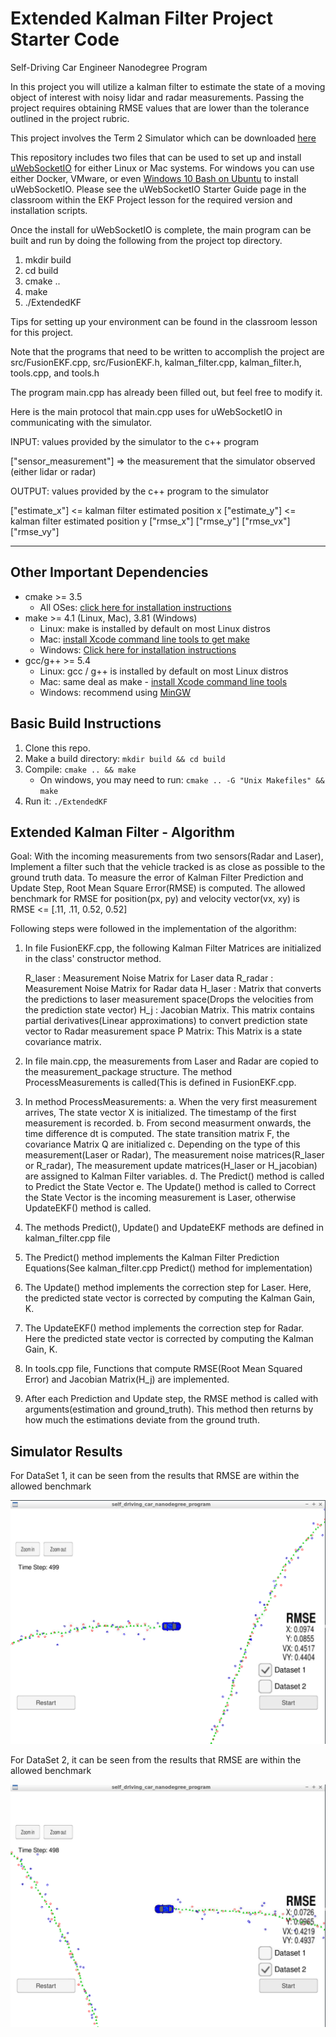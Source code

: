 # Extended Kalman Filter Project Starter Code
Self-Driving Car Engineer Nanodegree Program

In this project you will utilize a kalman filter to estimate the state of a moving object of interest with noisy lidar and radar measurements. Passing the project requires obtaining RMSE values that are lower than the tolerance outlined in the project rubric. 

This project involves the Term 2 Simulator which can be downloaded [here](https://github.com/udacity/self-driving-car-sim/releases)

This repository includes two files that can be used to set up and install [uWebSocketIO](https://github.com/uWebSockets/uWebSockets) for either Linux or Mac systems. For windows you can use either Docker, VMware, or even [Windows 10 Bash on Ubuntu](https://www.howtogeek.com/249966/how-to-install-and-use-the-linux-bash-shell-on-windows-10/) to install uWebSocketIO. Please see the uWebSocketIO Starter Guide page in the classroom within the EKF Project lesson for the required version and installation scripts.

Once the install for uWebSocketIO is complete, the main program can be built and run by doing the following from the project top directory.

1. mkdir build
2. cd build
3. cmake ..
4. make
5. ./ExtendedKF

Tips for setting up your environment can be found in the classroom lesson for this project.

Note that the programs that need to be written to accomplish the project are src/FusionEKF.cpp, src/FusionEKF.h, kalman_filter.cpp, kalman_filter.h, tools.cpp, and tools.h

The program main.cpp has already been filled out, but feel free to modify it.

Here is the main protocol that main.cpp uses for uWebSocketIO in communicating with the simulator.


INPUT: values provided by the simulator to the c++ program

["sensor_measurement"] => the measurement that the simulator observed (either lidar or radar)


OUTPUT: values provided by the c++ program to the simulator

["estimate_x"] <= kalman filter estimated position x
["estimate_y"] <= kalman filter estimated position y
["rmse_x"]
["rmse_y"]
["rmse_vx"]
["rmse_vy"]

---

## Other Important Dependencies

* cmake >= 3.5
  * All OSes: [click here for installation instructions](https://cmake.org/install/)
* make >= 4.1 (Linux, Mac), 3.81 (Windows)
  * Linux: make is installed by default on most Linux distros
  * Mac: [install Xcode command line tools to get make](https://developer.apple.com/xcode/features/)
  * Windows: [Click here for installation instructions](http://gnuwin32.sourceforge.net/packages/make.htm)
* gcc/g++ >= 5.4
  * Linux: gcc / g++ is installed by default on most Linux distros
  * Mac: same deal as make - [install Xcode command line tools](https://developer.apple.com/xcode/features/)
  * Windows: recommend using [MinGW](http://www.mingw.org/)

## Basic Build Instructions

1. Clone this repo.
2. Make a build directory: `mkdir build && cd build`
3. Compile: `cmake .. && make` 
   * On windows, you may need to run: `cmake .. -G "Unix Makefiles" && make`
4. Run it: `./ExtendedKF `

## Extended Kalman Filter - Algorithm

Goal: With the incoming measurements from two sensors(Radar and Laser), Implement a filter such that the vehicle tracked is as close as possible to the ground truth data. To measure the error of Kalman Filter Prediction and Update Step, Root Mean Square Error(RMSE) is computed. The allowed benchmark for RMSE for position(px, py) and velocity vector(vx, xy) is RMSE <= [.11, .11, 0.52, 0.52]

Following steps were followed in the implementation of the algorithm:
1. In file FusionEKF.cpp, the following Kalman Filter Matrices are initialized in the class' constructor method.
   
   R_laser : Measurement Noise Matrix for Laser data
   R_radar : Measurement Noise Matrix for Radar data
   H_laser : Matrix that converts the predictions to laser measurement space(Drops the velocities from the prediction state vector)
   H_j     : Jacobian Matrix. This matrix contains partial derivatives(Linear approximations) to convert prediction state vector to Radar measurement space
   P Matrix: This Matrix is a state covariance matrix. 

2. In file main.cpp, the measurements from Laser and Radar are copied to the measurement_package structure. The method ProcessMeasurements is called(This is defined    in FusionEKF.cpp. 

3. In method ProcessMeasurements:
   a. When the very first measurement arrives, The state vector X is initialized. The timestamp of the first measurement is recorded. 
   b. From second measurment onwards, the time difference dt is computed. The state transition matrix F, the covariance Matrix Q are initialized
   c. Depending on the type of this measurement(Laser or Radar), The measurement noise matrices(R_laser or R_radar), The measurement update matrices(H_laser or           H_jacobian) are assigned to Kalman Filter variables. 
   d. The Predict() method is called to Predict the State Vector
   e. The Update() method is called to Correct the State Vector is the incoming measurement is Laser, otherwise UpdateEKF() method is called. 

4. The methods Predict(), Update() and UpdateEKF methods are defined in kalman_filter.cpp file

5. The Predict() method implements the Kalman Filter Prediction Equations(See kalman_filter.cpp Predict() method for implementation)

6. The Update() method implements the correction step for Laser. Here, the predicted state vector is corrected by computing the Kalman Gain, K. 

7. The UpdateEKF() method implements the correction step for Radar. Here the predicted state vector is corrected by computing the Kalman Gain, K. 

8. In tools.cpp file, Functions that compute RMSE(Root Mean Squared Error) and Jacobian Matrix(H_j) are implemented. 

9. After each Prediction and Update step, the RMSE method is called with arguments(estimation and ground_truth). This method then returns by how much the              estimations deviate from the ground truth. 

## Simulator Results

For DataSet 1, it can be seen from the results that RMSE are within the allowed benchmark

<p>
  <img src="writeup_images/Screenshot 2021-09-10 at 12.13.39 PM.png"/>
</p>


For DataSet 2, it can be seen from the results that RMSE are within the allowed benchmark
<p>
  <img src="writeup_images/Screenshot 2021-09-10 at 12.14.16 PM.png"/>
</p>

